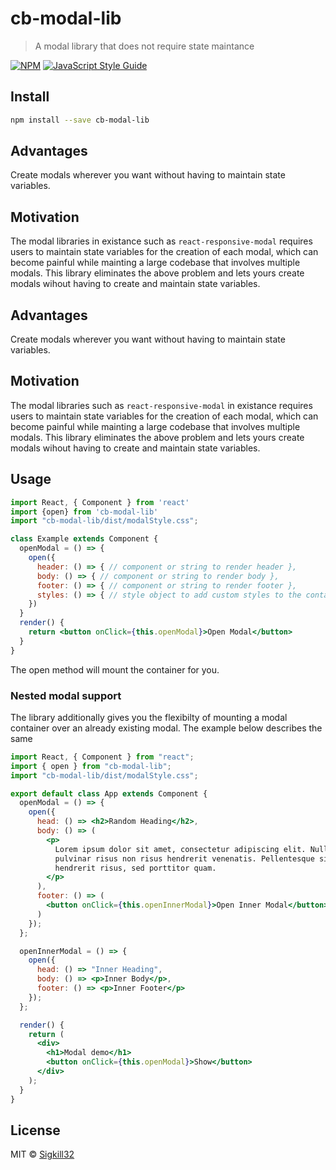 # cb-modal-lib

> A modal library that does not require state maintance

[![NPM](https://img.shields.io/npm/v/cb-modal-lib.svg)](https://www.npmjs.com/package/cb-modal-lib) [![JavaScript Style Guide](https://img.shields.io/badge/code_style-standard-brightgreen.svg)](https://standardjs.com)

## Install

```bash
npm install --save cb-modal-lib
```

## Advantages

Create modals wherever you want without having to maintain state variables.

## Motivation

The modal libraries in existance such as `react-responsive-modal` requires users to maintain state variables for the creation of each modal, which can become painful while mainting a large codebase that involves multiple modals. This library eliminates the above problem and lets yours create modals wihout having to create and maintain state variables.

## Advantages

Create modals wherever you want without having to maintain state variables.

## Motivation

The modal libraries such as `react-responsive-modal` in existance requires users to maintain state variables for the creation of each modal, which can become painful while mainting a large codebase that involves multiple modals. This library eliminates the above problem and lets yours create modals wihout having to create and maintain state variables.

## Usage

```jsx
import React, { Component } from 'react'
import {open} from 'cb-modal-lib'
import "cb-modal-lib/dist/modalStyle.css";

class Example extends Component {
  openModal = () => {
    open({
      header: () => { // component or string to render header },
      body: () => { // component or string to render body },
      footer: () => { // component or string to render footer },
      styles: () => { // style object to add custom styles to the container}
    })
  }
  render() {
    return <button onClick={this.openModal}>Open Modal</button>
  }
}

```

The open method will mount the container for you.

### Nested modal support

The library additionally gives you the flexibilty of mounting a modal container over an already existing modal. The example below describes the same

```jsx
import React, { Component } from "react";
import { open } from "cb-modal-lib";
import "cb-modal-lib/dist/modalStyle.css";

export default class App extends Component {
  openModal = () => {
    open({
      head: () => <h2>Random Heading</h2>,
      body: () => (
        <p>
          Lorem ipsum dolor sit amet, consectetur adipiscing elit. Nullam
          pulvinar risus non risus hendrerit venenatis. Pellentesque sit amet
          hendrerit risus, sed porttitor quam.
        </p>
      ),
      footer: () => (
        <button onClick={this.openInnerModal}>Open Inner Modal</button>
      )
    });
  };

  openInnerModal = () => {
    open({
      head: () => "Inner Heading",
      body: () => <p>Inner Body</p>,
      footer: () => <p>Inner Footer</p>
    });
  };

  render() {
    return (
      <div>
        <h1>Modal demo</h1>
        <button onClick={this.openModal}>Show</button>
      </div>
    );
  }
}
```

## License

MIT © [Sigkill32](https://github.com/Sigkill32)
